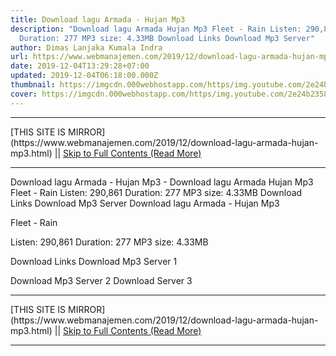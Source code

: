 ```yaml
---
title: Download lagu Armada - Hujan Mp3
description: "Download lagu Armada Hujan Mp3 Fleet - Rain Listen: 290,861
  Duration: 277 MP3 size: 4.33MB Download Links Download Mp3 Server"
author: Dimas Lanjaka Kumala Indra
url: https://www.webmanajemen.com/2019/12/download-lagu-armada-hujan-mp3.html
date: 2019-12-04T13:29:28+07:00
updated: 2019-12-04T06:18:00.000Z
thumbnail: https://imgcdn.000webhostapp.com/https/img.youtube.com/2e24b235851f37d78fee751e0c6d4bb0.jpeg
cover: https://imgcdn.000webhostapp.com/https/img.youtube.com/2e24b235851f37d78fee751e0c6d4bb0.jpeg
---
```


<hr/> [THIS SITE IS MIRROR](https://www.webmanajemen.com/2019/12/download-lagu-armada-hujan-mp3.html) || <a href="https://www.webmanajemen.com/2019/12/download-lagu-armada-hujan-mp3.html" rel="follow" class="button" id="read-more">Skip to Full Contents (Read More)</a> <hr/> Download lagu Armada - Hujan Mp3 - Download lagu Armada Hujan Mp3 Fleet - Rain Listen: 290,861 Duration: 277 MP3 size: 4.33MB Download Links Download Mp3 Server Download lagu Armada - Hujan Mp3

  Fleet - Rain 

  Listen: 290,861 
  Duration: 277 
  MP3 size: 4.33MB 

  Download Links 
  Download Mp3 Server 1 

  Download Mp3 Server 2 
  Download Server 3 


 <hr/> [THIS SITE IS MIRROR](https://www.webmanajemen.com/2019/12/download-lagu-armada-hujan-mp3.html) || <a href="https://www.webmanajemen.com/2019/12/download-lagu-armada-hujan-mp3.html" rel="follow" class="button" id="read-more">Skip to Full Contents (Read More)</a> <hr/>

<script>
    if (location.host.includes('dimaslanjaka12')) {
      location.replace('https://www.webmanajemen.com/2019/12/download-lagu-armada-hujan-mp3.html');
    }
  </script>